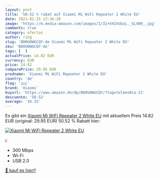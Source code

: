 ```yaml
---
layout: post
title: '50.52 % rabat auf Xiaomi Mi WiFi Repeater 2 White EU'
date: 2021-02-25 13:36:20
image: 'https://m.media-amazon.com/images/I/31+X41VobzL._SL400_.jpg'
comments: true
category: ofertas
author: ring
slug: 'B00U0WGCQY-de Xiaomi Mi WiFi Repeater 2 White EU'
sku: 'B00U0WGCQY-de'
tags: [  ]
actualPrice: 14.82 EUR
currency: EUR
price: 14.82
comparePrice: 29.95 EUR
prodname: 'Xiaomi Mi WiFi Repeater 2 White EU'
country: 'de'
flag: '🇩🇪'
brand: 'Xiaomi'
buyurl: 'https://www.amazon.de/dp/B00U0WGCQY/?tag=tolees0ca-21'
descuento: '50.52'
average: '16.35'
---
```


Es gibt ein [Xiaomi Mi WiFi Repeater 2 White EU](https://www.amazon.de/dp/B00U0WGCQY/?tag=tolees0ca-21) mit aktuellem Preis 14.82 EUR (original: 29.95 EUR) 50.52 % Rabatt hier:

[![Xiaomi Mi WiFi Repeater 2 White EU](https://m.media-amazon.com/images/I/31+X41VobzL._SL400_.jpg)](https://www.amazon.de/dp/B00U0WGCQY/?tag=tolees0ca-21)

ℹ️:

- 300 Mbps
- Wi-Fi
- USB 2.0

[🛒 kauf es hier!!](https://www.amazon.de/dp/B00U0WGCQY/?tag=tolees0ca-21)
